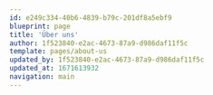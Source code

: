 ```yaml
---
id: e249c334-40b6-4839-b79c-201df8a5ebf9
blueprint: page
title: 'Über uns'
author: 1f523840-e2ac-4673-87a9-d986daf11f5c
template: pages/about-us
updated_by: 1f523840-e2ac-4673-87a9-d986daf11f5c
updated_at: 1671613932
navigation: main
---
```

